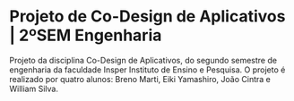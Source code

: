 # Projeto de Co-Design de Aplicativos | 2ºSEM Engenharia


Projeto da disciplina Co-Design de Aplicativos, do segundo semestre de engenharia da faculdade Insper Instituto de Ensino e Pesquisa. O projeto é realizado por quatro alunos: Breno Marti, Eiki Yamashiro, João Cintra e William Silva.
